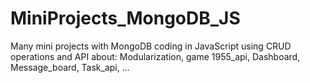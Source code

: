 # MiniProjects_MongoDB_JS

Many mini projects with MongoDB coding in JavaScript using CRUD operations and API about:
Modularization, game 1955_api, Dashboard, Message_board, Task_api, ...
